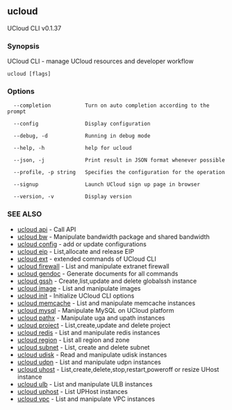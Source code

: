 ## ucloud

UCloud CLI v0.1.37

### Synopsis

UCloud CLI - manage UCloud resources and developer workflow

```
ucloud [flags]
```

### Options

```
  --completion           Turn on auto completion according to the prompt 

  --config               Display configuration 

  --debug, -d            Running in debug mode 

  --help, -h             help for ucloud 

  --json, -j             Print result in JSON format whenever possible 

  --profile, -p string   Specifies the configuration for the operation 

  --signup               Launch UCloud sign up page in browser 

  --version, -v          Display version 

```

### SEE ALSO

* [ucloud api](cli/cmd/ucloud/api)	 - Call API
* [ucloud bw](cli/cmd/ucloud/bw)	 - Manipulate bandwidth package and shared bandwidth
* [ucloud config](cli/cmd/ucloud/config)	 - add or update configurations
* [ucloud eip](cli/cmd/ucloud/eip)	 - List,allocate and release EIP
* [ucloud ext](cli/cmd/ucloud/ext)	 - extended commands of UCloud CLI
* [ucloud firewall](cli/cmd/ucloud/firewall)	 - List and manipulate extranet firewall
* [ucloud gendoc](cli/cmd/ucloud/gendoc)	 - Generate documents for all commands
* [ucloud gssh](cli/cmd/ucloud/gssh)	 - Create,list,update and delete globalssh instance
* [ucloud image](cli/cmd/ucloud/image)	 - List and manipulate images
* [ucloud init](cli/cmd/ucloud/init)	 - Initialize UCloud CLI options
* [ucloud memcache](cli/cmd/ucloud/memcache)	 - List and manipulate memcache instances
* [ucloud mysql](cli/cmd/ucloud/mysql)	 - Manipulate MySQL on UCloud platform
* [ucloud pathx](cli/cmd/ucloud/pathx)	 - Manipulate uga and upath instances
* [ucloud project](cli/cmd/ucloud/project)	 - List,create,update and delete project
* [ucloud redis](cli/cmd/ucloud/redis)	 - List and manipulate redis instances
* [ucloud region](cli/cmd/ucloud/region)	 - List all region and zone
* [ucloud subnet](cli/cmd/ucloud/subnet)	 - List, create and delete subnet
* [ucloud udisk](cli/cmd/ucloud/udisk)	 - Read and manipulate udisk instances
* [ucloud udpn](cli/cmd/ucloud/udpn)	 - List and manipulate udpn instances
* [ucloud uhost](cli/cmd/ucloud/uhost)	 - List,create,delete,stop,restart,poweroff or resize UHost instance
* [ucloud ulb](cli/cmd/ucloud/ulb)	 - List and manipulate ULB instances
* [ucloud uphost](cli/cmd/ucloud/uphost)	 - List UPHost instances
* [ucloud vpc](cli/cmd/ucloud/vpc)	 - List and manipulate VPC instances

